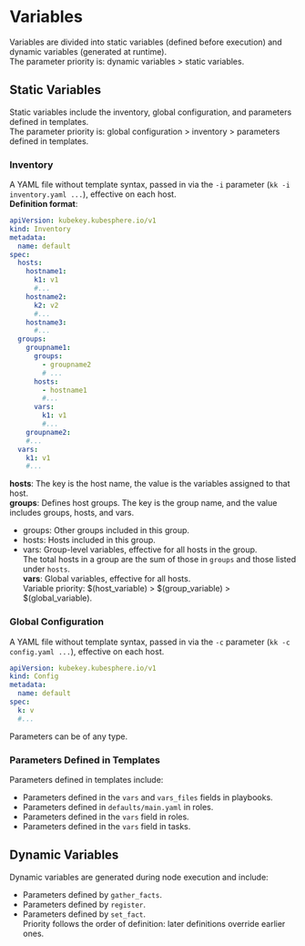 # Variables
Variables are divided into static variables (defined before execution) and dynamic variables (generated at runtime).  
The parameter priority is: dynamic variables > static variables.

## Static Variables
Static variables include the inventory, global configuration, and parameters defined in templates.  
The parameter priority is: global configuration > inventory > parameters defined in templates.

### Inventory
A YAML file without template syntax, passed in via the `-i` parameter (`kk -i inventory.yaml ...`), effective on each host.  
**Definition format**:
```yaml
apiVersion: kubekey.kubesphere.io/v1
kind: Inventory
metadata:
  name: default
spec:
  hosts:
    hostname1: 
      k1: v1
      #...
    hostname2: 
      k2: v2
      #...
    hostname3:
      #...
  groups:
    groupname1:
      groups:
        - groupname2
        # ...
      hosts:
        - hostname1
        #...
      vars:
        k1: v1
        #...
    groupname2:
    #...
  vars:
    k1: v1
    #...
```
**hosts**: The key is the host name, the value is the variables assigned to that host.  
**groups**: Defines host groups. The key is the group name, and the value includes groups, hosts, and vars.  
- groups: Other groups included in this group.  
- hosts: Hosts included in this group.  
- vars: Group-level variables, effective for all hosts in the group.  
The total hosts in a group are the sum of those in `groups` and those listed under `hosts`.  
**vars**: Global variables, effective for all hosts.  
Variable priority: $(host_variable) > $(group_variable) > $(global_variable).

### Global Configuration
A YAML file without template syntax, passed in via the `-c` parameter (`kk -c config.yaml ...`), effective on each host.  
```yaml
apiVersion: kubekey.kubesphere.io/v1
kind: Config
metadata:
  name: default
spec:
  k: v
  #...
```
Parameters can be of any type.

### Parameters Defined in Templates
Parameters defined in templates include:  
- Parameters defined in the `vars` and `vars_files` fields in playbooks.  
- Parameters defined in `defaults/main.yaml` in roles.  
- Parameters defined in the `vars` field in roles.  
- Parameters defined in the `vars` field in tasks.  

## Dynamic Variables
Dynamic variables are generated during node execution and include:  
- Parameters defined by `gather_facts`.  
- Parameters defined by `register`.  
- Parameters defined by `set_fact`.  
Priority follows the order of definition: later definitions override earlier ones.  